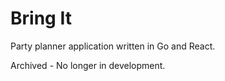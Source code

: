 Bring It
========

Party planner application written in Go and React.

Archived - No longer in development.
